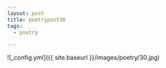 ```yaml
---
layout: post
title: poetrypost30
tags:
  - poetry

---
```




![_config.yml]({{ site.baseurl }}/images/poetry/30.jpg)

